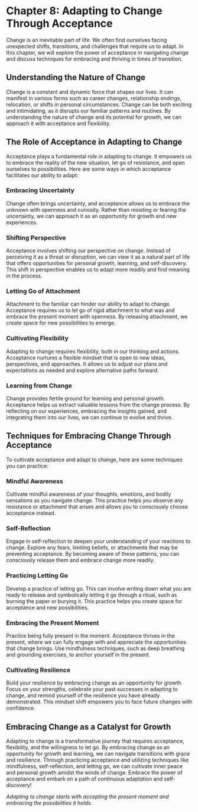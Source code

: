 Chapter 8: Adapting to Change Through Acceptance
================================================

Change is an inevitable part of life. We often find ourselves facing unexpected shifts, transitions, and challenges that require us to adapt. In this chapter, we will explore the power of acceptance in navigating change and discuss techniques for embracing and thriving in times of transition.

Understanding the Nature of Change
----------------------------------

Change is a constant and dynamic force that shapes our lives. It can manifest in various forms such as career changes, relationship endings, relocation, or shifts in personal circumstances. Change can be both exciting and intimidating, as it disrupts our familiar patterns and routines. By understanding the nature of change and its potential for growth, we can approach it with acceptance and flexibility.

The Role of Acceptance in Adapting to Change
--------------------------------------------

Acceptance plays a fundamental role in adapting to change. It empowers us to embrace the reality of the new situation, let go of resistance, and open ourselves to possibilities. Here are some ways in which acceptance facilitates our ability to adapt:

### Embracing Uncertainty

Change often brings uncertainty, and acceptance allows us to embrace the unknown with openness and curiosity. Rather than resisting or fearing the uncertainty, we can approach it as an opportunity for growth and new experiences.

### Shifting Perspective

Acceptance involves shifting our perspective on change. Instead of perceiving it as a threat or disruption, we can view it as a natural part of life that offers opportunities for personal growth, learning, and self-discovery. This shift in perspective enables us to adapt more readily and find meaning in the process.

### Letting Go of Attachment

Attachment to the familiar can hinder our ability to adapt to change. Acceptance requires us to let go of rigid attachment to what was and embrace the present moment with openness. By releasing attachment, we create space for new possibilities to emerge.

### Cultivating Flexibility

Adapting to change requires flexibility, both in our thinking and actions. Acceptance nurtures a flexible mindset that is open to new ideas, perspectives, and approaches. It allows us to adjust our plans and expectations as needed and explore alternative paths forward.

### Learning from Change

Change provides fertile ground for learning and personal growth. Acceptance helps us extract valuable lessons from the change process. By reflecting on our experiences, embracing the insights gained, and integrating them into our lives, we can continue to evolve and thrive.

Techniques for Embracing Change Through Acceptance
--------------------------------------------------

To cultivate acceptance and adapt to change, here are some techniques you can practice:

### Mindful Awareness

Cultivate mindful awareness of your thoughts, emotions, and bodily sensations as you navigate change. This practice helps you observe any resistance or attachment that arises and allows you to consciously choose acceptance instead.

### Self-Reflection

Engage in self-reflection to deepen your understanding of your reactions to change. Explore any fears, limiting beliefs, or attachments that may be preventing acceptance. By becoming aware of these patterns, you can consciously release them and embrace change more readily.

### Practicing Letting Go

Develop a practice of letting go. This can involve writing down what you are ready to release and symbolically letting it go through a ritual, such as burning the paper or burying it. This practice helps you create space for acceptance and new possibilities.

### Embracing the Present Moment

Practice being fully present in the moment. Acceptance thrives in the present, where we can fully engage with and appreciate the opportunities that change brings. Use mindfulness techniques, such as deep breathing and grounding exercises, to anchor yourself in the present.

### Cultivating Resilience

Build your resilience by embracing change as an opportunity for growth. Focus on your strengths, celebrate your past successes in adapting to change, and remind yourself of the resilience you have already demonstrated. This mindset shift empowers you to face future changes with confidence.

Embracing Change as a Catalyst for Growth
-----------------------------------------

Adapting to change is a transformative journey that requires acceptance, flexibility, and the willingness to let go. By embracing change as an opportunity for growth and learning, we can navigate transitions with grace and resilience. Through practicing acceptance and utilizing techniques like mindfulness, self-reflection, and letting go, we can cultivate inner peace and personal growth amidst the winds of change. Embrace the power of acceptance and embark on a path of continuous adaptation and self-discovery!

*Adapting to change starts with accepting the present moment and embracing the possibilities it holds.*

